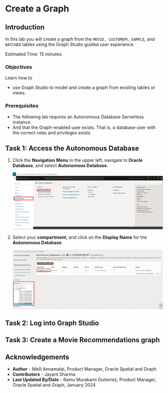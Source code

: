 <!--
    {
        "name":"Create Graph",
        "description":"Login to Graph Studio and create a moviestream graph for when running the tenancy the lab in your own tenancy."
    }
-->

# Create a Graph

## Introduction

In this lab you will create a graph from the `MOVIE, CUSTOMER\_SAMPLE`, and `WATCHED` tables using the Graph Studio guided user experience.

Estimated Time: 15 minutes.

### Objectives

Learn how to
- use Graph Studio to model and create a graph from existing tables or views.

### Prerequisites

- The following lab requires an Autonomous Database Serverless instance.
- And that the Graph-enabled user exists. That is, a database user with the correct roles and privileges exists.

## Task 1: Access the Autonomous Database 

1. Click the **Navigation Menu** in the upper left, navigate to **Oracle Database**, and select **Autonomous Database**.

    ![Navigating to Autonomous Database.](images/navigation-menu.png " ") 

2. Select your **compartment**, and click on the **Display Name** for the **Autonomous Database**. 

    ![Selecting Autonomous Database in the Navigation Menu.](images/select-autonomous-database.png " ") 

## Task 2: Log into Graph Studio

[](include:adb-goto-graph-studio.md)

## Task 3: Create a Movie Recommendations graph

[](include:adb-create-graph.md)

## Acknowledgements
* **Author** - Melli Annamalai, Product Manager, Oracle Spatial and Graph
* **Contributors** -  Jayant Sharma
* **Last Updated By/Date** - Ramu Murakami Gutierrez, Product Manager, Oracle Spatial and Graph, January 2024